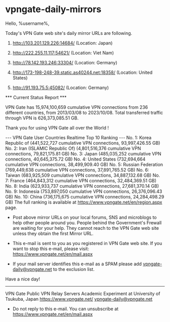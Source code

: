 # vpngate-daily-mirrors

Hello, %username%,

Today's VPN Gate web site's daily mirror URLs are following.

1. http://103.201.129.226:14684/
   (Location: Japan)

2. http://222.255.11.117:54621/
   (Location: Viet Nam)

3. http://78.142.193.246:33304/
   (Location: Germany)

4. http://173-198-248-39.static.as40244.net:18358/
   (Location: United States)

5. http://91.193.75.5:45082/
   (Location: Germany)


*** Current Status Report ***

VPN Gate has 15,974,100,659 cumulative VPN connections from 236 different countries, from 2013/03/08 to 2023/10/08.
Total transferred traffic through VPN is 626,373,085.51 GB.

Thank you for using VPN Gate all over the World !


--- VPN Gate User Countries Realtime Top 10 Ranking ---
No. 1: Korea Republic of (441,522,727 cumulative VPN connections, 93,997,426.55 GB)
No. 2: Iran (ISLAMIC Republic Of) (4,801,516,376 cumulative VPN connections, 79,821,175.81 GB)
No. 3: Japan (485,035,252 cumulative VPN connections, 40,645,375.72 GB)
No. 4: United States (732,694,664 cumulative VPN connections, 38,499,909.40 GB)
No. 5: Russian Federation (769,449,638 cumulative VPN connections, 37,891,765.52 GB)
No. 6: Taiwan (683,925,509 cumulative VPN connections, 34,887,132.68 GB)
No. 7: France (464,843,312 cumulative VPN connections, 32,484,369.51 GB)
No. 8: India (623,933,737 cumulative VPN connections, 27,681,370.14 GB)
No. 9: Indonesia (753,897,050 cumulative VPN connections, 26,376,096.43 GB)
No. 10: China (736,175,675 cumulative VPN connections, 24,284,498.29 GB)
The full ranking is available at https://www.vpngate.net/en/region.aspx page.


* Post above mirror URLs on your local forums, SNS and microblogs
  to help other people around you.
  People behind the Government's Frewall are waiting for your help.
  They cannot reach to the VPN Gate web site
  unless they obtain the first Mirror URL.

* This e-mail is sent to you as you registered in VPN Gate web site.
  If you want to stop this e-mail, please visit:
  https://www.vpngate.net/en/mail.aspx

* If your mail server identifies this e-mail as a SPAM
  please add vpngate-daily@vpngate.net to the exclusion list.

Have a nice day!

------------------------------------------------------
VPN Gate Public VPN Relay Servers
Academic Experiment at University of Tsukuba, Japan
https://www.vpngate.net/
vpngate-daily@vpngate.net
* Do not reply to this e-mail.
  You can unsubscribe at https://www.vpngate.net/en/mail.aspx



